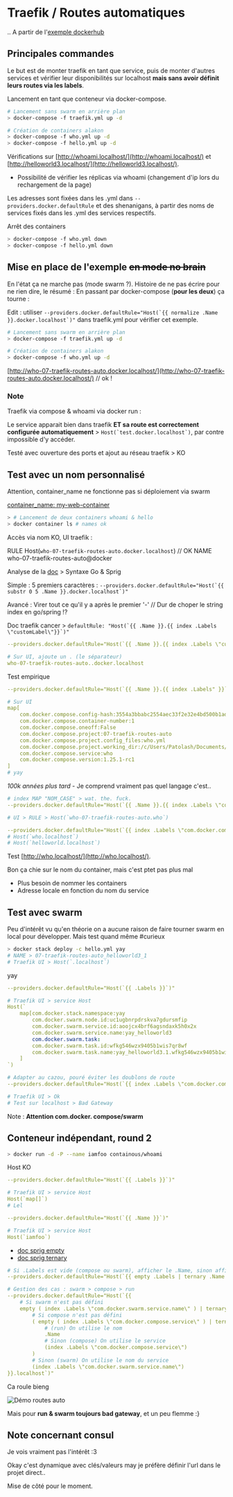 # Traefik / Routes automatiques

.. A partir de l'[exemple dockerhub](https://hub.docker.com/_/traefik)

## Principales commandes

Le but est de monter traefik en tant que service, puis de monter d'autres services et vérifier leur disponibilités sur localhost **mais sans avoir définit leurs routes via les labels**.

Lancement en tant que conteneur via docker-compose.

```bash
# Lancement sans swarm en arrière plan
> docker-compose -f traefik.yml up -d

# Création de containers alakon
> docker-compose -f who.yml up -d
> docker-compose -f hello.yml up -d
```

Vérifications sur [http://whoami.localhost/](http://whoami.localhost/) et [http://helloworld3.localhost/](http://helloworld3.localhost/).

- Possibilité de vérifier les réplicas via whoami (changement d'ip lors du rechargement de la page)

Les adresses sont fixées dans les .yml dans `--providers.docker.defaultRule` et des shenanigans, à partir des noms de services fixés dans les .yml des services respectifs.

Arrêt des containers

```bash
> docker-compose -f who.yml down
> docker-compose -f hello.yml down
```

## Mise en place de l'exemple ~~en mode no brain~~

En l'état ça ne marche pas (mode swarm ?). Histoire de ne pas écrire pour ne rien dire, le résumé : En passant par docker-compose (**pour les deux**) ça tourne :

Edit : utiliser ```--providers.docker.defaultRule="Host(`{{ normalize .Name }}.docker.localhost`)"``` dans traefik.yml pour vérifier cet exemple.

```bash
# Lancement sans swarm en arrière plan
> docker-compose -f traefik.yml up -d

# Création de containers alakon
> docker-compose -f who.yml up -d
```

[http://who-07-traefik-routes-auto.docker.localhost/](http://who-07-traefik-routes-auto.docker.localhost/) // ok !

### Note

Traefik via compose & whoami via docker run :

Le service apparait bien dans traefik **ET sa route est correctement configurée automatiquement** > ```Host(`test.docker.localhost`)```, par contre impossible d'y accéder.

Testé avec ouverture des ports et ajout au réseau traefik > KO

## Test avec un nom personnalisé

Attention, container_name ne fonctionne pas si déploiement via swarm

[container_name: my-web-container](https://docs.docker.com/compose/compose-file/#container_name)

```bash
> # Lancement de deux containers whoami & hello
> docker container ls # names ok
```

Accès via nom KO, UI traefik :

RULE
Host(`who-07-traefik-routes-auto.docker.localhost`) // OK
NAME
who-07-traefik-routes-auto@docker

Analyse de la [doc](https://docs.traefik.io/providers/docker/#defaultrule) > Syntaxe Go & Sprig

Simple : 5 premiers caractères : ```--providers.docker.defaultRule="Host(`{{ substr 0 5 .Name }}.docker.localhost`)"```

Avancé : Virer tout ce qu'il y a après le premier '-' // Dur de choper le string index en go/spring !?

Doc traefik cancer > ```defaultRule: "Host(`{{ .Name }}.{{ index .Labels \"customLabel\"}}`)"```

```yml
--providers.docker.defaultRule="Host(`{{ .Name }}.{{ index .Labels \"customLabel\" }}`)"

# Sur UI, ajoute un . (le séparateur)
who-07-traefik-routes-auto..docker.localhost
```

Test empirique

```yml
--providers.docker.defaultRule="Host(`{{ .Name }}.{{ index .Labels" }}`)"

# Sur UI
map[
    com.docker.compose.config-hash:3554a3bbabc2554aec33f2e32e4bd500b1ad15f7f39634d6715a3058371526d0
    com.docker.compose.container-number:1
    com.docker.compose.oneoff:False
    com.docker.compose.project:07-traefik-routes-auto
    com.docker.compose.project.config_files:who.yml
    com.docker.compose.project.working_dir:/c/Users/Patolash/Documents/_dev/server-related-tutorials/01-docker/04-my-tests/07-traefik-routes-auto
    com.docker.compose.service:who
    com.docker.compose.version:1.25.1-rc1
]
# yay
```

*100k années plus tard* - Je comprend vraiment pas quel langage c'est..

```yml
# index MAP "NOM_CASE" > wat. the. fuck.
--providers.docker.defaultRule="Host(`{{ .Name }}.{{ index .Labels \"com.docker.compose.service\"}}`)"

# UI > RULE > Host(`who-07-traefik-routes-auto.who`)

--providers.docker.defaultRule="Host(`{{ index .Labels \"com.docker.compose.service\"}}.localhost`)"
# Host(`who.localhost`)
# Host(`helloworld.localhost`)
```

Test [http://who.localhost/](http://who.localhost/).

Bon ça chie sur le nom du container, mais c'est ptet pas plus mal

- Plus besoin de nommer les containers
- Adresse locale en fonction du nom du service

## Test avec swarm

Peu d'intérêt vu qu'en théorie on a aucune raison de faire tourner swarm en local pour développer. Mais test quand même #curieux

```bash
> docker stack deploy -c hello.yml yay
# NAME > 07-traefik-routes-auto_helloworld3_1
# Traefik UI > Host(`.localhost`)
```

yay

```yaml
--providers.docker.defaultRule="Host(`{{ .Labels }}`)"

# Traefik UI > service Host
Host(`
    map[com.docker.stack.namespace:yay
        com.docker.swarm.node.id:uc1ugbnrpdrskva7gdursmfip
        com.docker.swarm.service.id:aoojcx4brf6agsndaxk5h0x2x
        com.docker.swarm.service.name:yay_helloworld3
        com.docker.swarm.task:
        com.docker.swarm.task.id:wfkg546wzx9405b1wis7qr8wf
        com.docker.swarm.task.name:yay_helloworld3.1.wfkg546wzx9405b1wis7qr8wf
    ]
`)

# Adapter au cazou, pouré éviter les doublons de route
--providers.docker.defaultRule="Host(`{{ index .Labels \"com.docker.compose.service\"}}{{ index .Labels \"com.docker.swarm.service.name\"}}.localhost`)"

# Traefik UI > Ok
# Test sur localhost > Bad Gateway
```

Note : **Attention com.docker. compose/swarm**

## Conteneur indépendant, round 2

```bash
> docker run -d -P --name iamfoo containous/whoami
```

Host KO

```yaml
--providers.docker.defaultRule="Host(`{{ .Labels }}`)"

# Traefik UI > service Host
Host(`map[]`)
# Lel

--providers.docker.defaultRule="Host(`{{ .Name }}`)"

# Traefik UI > service Host
Host(`iamfoo`)
```

- [doc sprig empty](https://masterminds.github.io/sprig/defaults.html#empty)
- [doc sprig ternary](https://masterminds.github.io/sprig/defaults.html#ternary)

```yml
# Si .Labels est vide (compose ou swarm), afficher le .Name, sinon afficher le nom du service
--providers.docker.defaultRule="Host(`{{ empty .Labels | ternary .Name ( index .Labels \"com.docker.compose.service\" ) }}.localhost`)"

# Gestion des cas : swarm > compose > run
--providers.docker.defaultRule="Host(`{{
    # Si swarm n'est pas défini
    empty ( index .Labels \"com.docker.swarm.service.name\" ) | ternary
        # Si compose n'est pas défini
        ( empty ( index .Labels \"com.docker.compose.service\" ) | ternary
            # (run) On utilise le nom
            .Name
            # Sinon (compose) On utilise le service
            (index .Labels \"com.docker.compose.service\")
        )
        # Sinon (swarm) On utilise le nom du service
        (index .Labels \"com.docker.swarm.service.name\")
}}.localhost`)"
```

Ca roule bieng

![Démo routes auto](/01-docker/04-my-tests/07-traefik-routes-auto/docs/images/200108-traefik-routes-auto.jpg)

Mais pour **run & swarm toujours bad gateway**, et un peu flemme :}

## Note concernant consul

Je vois vraiment pas l'intérêt :3

Okay c'est dynamique avec clés/valeurs may je préfère définir l'url dans le projet direct..

Mise de côté pour le moment.
